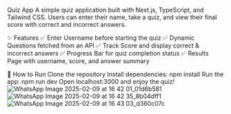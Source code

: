 Quiz App
A simple quiz application built with Next.js, TypeScript, and Tailwind CSS. Users can enter their name, take a quiz, and view their final score with correct and incorrect answers.

✨ Features
✅ Enter Username before starting the quiz
✅ Dynamic Questions fetched from an API
✅ Track Score and display correct & incorrect answers
✅ Progress Bar for quiz completion status
✅ Results Page with username, score, and answer summary

🚀 How to Run
Clone the repository
Install dependencies: npm install
Run the app: npm run dev
Open localhost:3000 and enjoy the quiz!
![WhatsApp Image 2025-02-09 at 16 42 01_01d6b581](https://github.com/user-attachments/assets/269a330c-a0c6-42c6-9c94-b730da1bc9fc)
![WhatsApp Image 2025-02-09 at 16 42 35_8b04dff1](https://github.com/user-attachments/assets/a0f50a50-9983-4df8-8eb5-0a045f9fca44)
![WhatsApp Image 2025-02-09 at 16 43 03_d360c07c](https://github.com/user-attachments/assets/bb3aadcc-5ab9-418f-9aa5-7dcd28c118c3)
